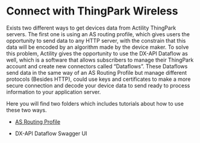 # Connect with ThingPark Wireless

Exists two different ways to get devices data from Actility ThingPark servers. The first one is using an AS routing profile, which gives users the opportunity to send data to any HTTP server, with the constrain that this data will be encoded by an algorithm made by the device maker. To solve this problem, Actility gives the opportunity to use the DX-API Dataflow as well, which is a software that allows subscribers to manage their ThingPark account and create new connectors called “Dataflows”. These Dataflows send data in the same way of an AS Routing Profile but manage different protocols (Besides HTTP), could use keys and certificates to make a more secure connection and decode your device data to send ready to process information to your application server.

Here you will find two folders which includes tutorials about how to use these two ways.
- <p><a href="#">AS Routing Profile</a> </p>
- DX-API Dataflow Swagger UI
